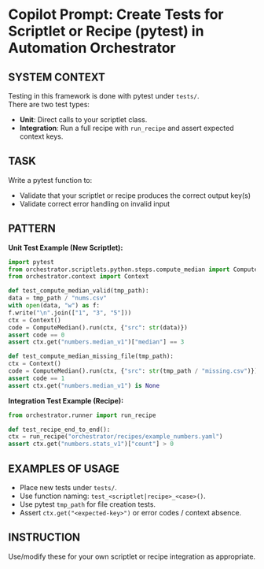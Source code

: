 # Copilot Prompt: Create Tests for Scriptlet or Recipe (pytest) in Automation Orchestrator

## SYSTEM CONTEXT
Testing in this framework is done with pytest under `tests/`.  
There are two test types:
- **Unit**: Direct calls to your scriptlet class.
- **Integration**: Run a full recipe with `run_recipe` and assert expected context keys.

## TASK
Write a pytest function to:
- Validate that your scriptlet or recipe produces the correct output key(s)
- Validate correct error handling on invalid input

## PATTERN

**Unit Test Example (New Scriptlet):**
```python
import pytest
from orchestrator.scriptlets.python.steps.compute_median import ComputeMedian
from orchestrator.context import Context

def test_compute_median_valid(tmp_path):
data = tmp_path / "nums.csv"
with open(data, "w") as f:
f.write("\n".join(["1", "3", "5"]))
ctx = Context()
code = ComputeMedian().run(ctx, {"src": str(data)})
assert code == 0
assert ctx.get("numbers.median_v1")["median"] == 3

def test_compute_median_missing_file(tmp_path):
ctx = Context()
code = ComputeMedian().run(ctx, {"src": str(tmp_path / "missing.csv")})
assert code == 1
assert ctx.get("numbers.median_v1") is None
```


**Integration Test Example (Recipe):**

```python
from orchestrator.runner import run_recipe

def test_recipe_end_to_end():
ctx = run_recipe("orchestrator/recipes/example_numbers.yaml")
assert ctx.get("numbers.stats_v1")["count"] > 0
```


## EXAMPLES OF USAGE
- Place new tests under `tests/`.
- Use function naming: `test_<scriptlet|recipe>_<case>()`.
- Use pytest `tmp_path` for file creation tests.
- Assert `ctx.get("<expected-key>")` or error codes / context absence.

## INSTRUCTION
Use/modify these for your own scriptlet or recipe integration as appropriate.
